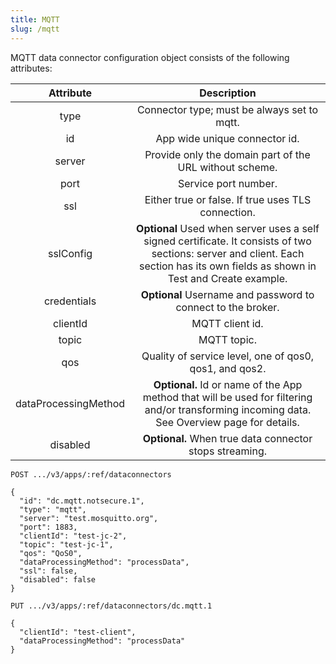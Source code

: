 ```yaml
---
title: MQTT
slug: /mqtt
---
```



MQTT data connector configuration object consists of the following attributes:

|Attribute|	Description|
| :-------------: |:-------------:| 
|type|	Connector type; must be always set to mqtt.|
|id	|App wide unique connector id.|
|server|	Provide only the domain part of the URL without scheme.|
|port	|Service port number.|
|ssl|	Either true or false. If true uses TLS connection.|
|sslConfig|	**Optional** Used when server uses a self signed certificate. It consists of two sections: server and client. Each section has its own fields as shown in Test and Create example.|
|credentials|	**Optional** Username and password to connect to the broker.|
|clientId|	MQTT client id.|
|topic|	MQTT topic.|
|qos|	Quality of service level, one of qos0, qos1, and qos2.|
|dataProcessingMethod|	**Optional.** Id or name of the App method that will be used for filtering and/or transforming incoming data. See Overview page for details.|
|disabled|	**Optional.** When true data connector stops streaming.|

```
POST .../v3/apps/:ref/dataconnectors

{
  "id": "dc.mqtt.notsecure.1",
  "type": "mqtt",  
  "server": "test.mosquitto.org",
  "port": 1883,
  "clientId": "test-jc-2",
  "topic": "test-jc-1",
  "qos": "QoS0",
  "dataProcessingMethod": "processData",
  "ssl": false,
  "disabled": false
}
```

```
PUT .../v3/apps/:ref/dataconnectors/dc.mqtt.1

{
  "clientId": "test-client",
  "dataProcessingMethod": "processData"  
}
```